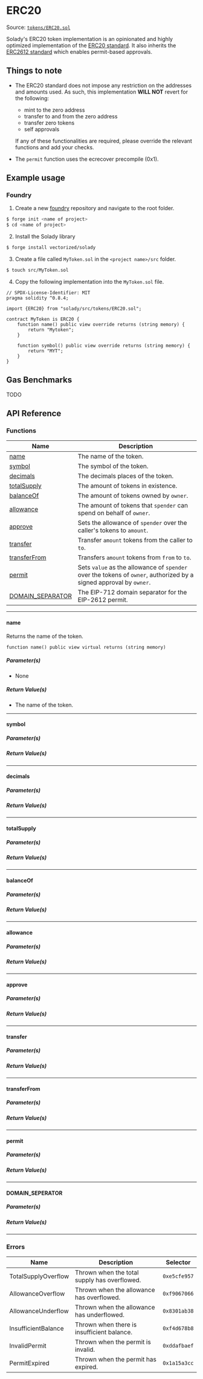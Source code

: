 # ERC20

Source: [`tokens/ERC20.sol`](https://github.com/Vectorized/solady/blob/main/src/tokens/ERC20.sol)

Solady's ERC20 token implementation is an opinionated and highly optimized implementation of the [ERC20 standard](https://eips.ethereum.org/EIPS/eip-20). It also inherits the [ERC2612 standard](https://eips.ethereum.org/EIPS/eip-2612) which enables permit-based approvals.

## Things to note

- The ERC20 standard does not impose any restriction on the addresses and amounts used. As such, this implementation **WILL NOT** revert for the following:

    - mint to the zero address
    - transfer to and from the zero address
    - transfer zero tokens
    - self approvals

    If any of these functionalities are required, please override the relevant functions and add your checks.

- The `permit` function uses the ecrecover precompile (0x1).

## Example usage

### Foundry

1. Create a new [foundry](https://github.com/foundry-rs/foundry) repository and navigate to the root folder.

```bash
$ forge init <name of project>
$ cd <name of project>
```

2. Install the Solady library

```bash
$ forge install vectorized/solady
```

3. Create a file called `MyToken.sol` in the `<project name>/src` folder.

```bash
$ touch src/MyToken.sol
```

4. Copy the following implementation into the `MyToken.sol` file.

```solidity
// SPDX-License-Identifier: MIT
pragma solidity ^0.8.4;

import {ERC20} from "solady/src/tokens/ERC20.sol";

contract MyToken is ERC20 {
    function name() public view override returns (string memory) {
        return "Mytoken";
    }

    function symbol() public view override returns (string memory) {
        return "MYT";
    }
}
```

## Gas Benchmarks

TODO

## API Reference

### Functions

| Name                                  | Description                                                                                                        |
| ------------------------------------- | ------------------------------------------------------------------------------------------------------------------ |
| [name](#name)                         | The name of the token.                                                                                             |
| [symbol](#symbol)                     | The symbol of the token.                                                                                           |
| [decimals](#decimals)                 | The decimals places of the token.                                                                                  |
| [totalSupply](#totalsupply)           | The amount of tokens in existence.                                                                                 |
| [balanceOf](#balanceof)               | The amount of tokens owned by `owner`.                                                                             |
| [allowance](#allowance)               | The amount of tokens that `spender` can spend on behalf of `owner`.                                                |
| [approve](#approve)                   | Sets the allowance of `spender` over the caller's tokens to `amount`.                                              |
| [transfer](#transfer)                 | Transfer `amount` tokens from the caller to `to`.                                                                  |
| [transferFrom](#transferfrom)         | Transfers `amount` tokens from `from` to `to`.                                                                     |
| [permit](#permit)                     | Sets `value` as the allowance of `spender` over the tokens of `owner`, authorized by a signed approval by `owner`. |
| [DOMAIN_SEPARATOR](#domain_seperator) | The EIP-712 domain separator for the EIP-2612 permit.                                                              |

---

#### name

Returns the name of the token.

```solidity
function name() public view virtual returns (string memory)
```

##### Parameter(s)

- None

##### Return Value(s)

- The name of the token.

---

#### symbol

##### Parameter(s)

##### Return Value(s)

---

#### decimals

##### Parameter(s)

##### Return Value(s)

---

#### totalSupply

##### Parameter(s)

##### Return Value(s)

---

#### balanceOf

##### Parameter(s)

##### Return Value(s)

---

#### allowance

##### Parameter(s)

##### Return Value(s)

---

#### approve

##### Parameter(s)

##### Return Value(s)

---

#### transfer

##### Parameter(s)

##### Return Value(s)

---

#### transferFrom

##### Parameter(s)

##### Return Value(s)

---

#### permit

##### Parameter(s)

##### Return Value(s)

---

#### DOMAIN_SEPERATOR

##### Parameter(s)

##### Return Value(s)

---

### Errors

| Name | Description | Selector |
| --- | --- | --- |
| TotalSupplyOverflow | Thrown when the total supply has overflowed. | `0xe5cfe957`|
| AllowanceOverflow | Thrown when the allowance has overflowed. | `0xf9067066` |
| AllowanceUnderflow | Thrown when the allowance has underflowed. | `0x8301ab38` |
| InsufficientBalance | Thrown when there is insufficient balance. | `0xf4d678b8` |
| InvalidPermit | Thrown when the permit is invalid. | `0xddafbaef` |
| PermitExpired | Thrown when the permit has expired. | `0x1a15a3cc` |
